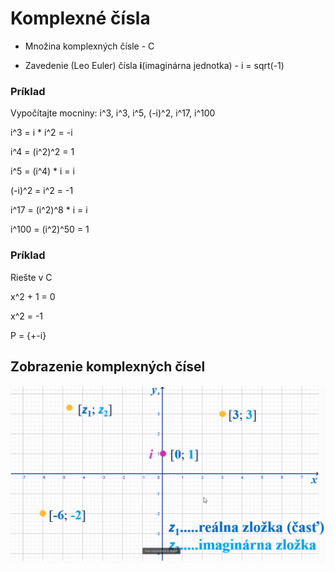 # Komplexné čísla

- Množina komplexných čísle - C

- Zavedenie (Leo Euler) čísla **i**(imaginárna jednotka) - i = sqrt(-1)

### Príklad

Vypočítajte mocniny: i^3, i^3, i^5, (-i)^2, i^17, i^100

i^3 = i * i^2 = -i

i^4 = (i^2)^2 = 1

i^5 = (i^4) * i = i

(-i)^2 = i^2 = -1

i^17 = (i^2)^8 * i = i

i^100 = (i^2)^50 = 1


### Príklad

Riešte v C

x^2 + 1 = 0

x^2 = -1

P = {+-i}

## Zobrazenie komplexných čísel

![gausova rovina](./gausova-rovina.png)
